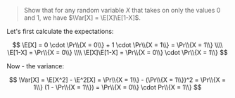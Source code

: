 > Show that for any random variable $X$ that takes on only the values $0$ and
> $1$, we have $\Var[X] = \E[X]\E[1-X]$.

Let's first calculate the expectations:

$$ \E[X] = 0 \cdot \Pr\\{X = 0\\} + 1 \cdot \Pr\\{X = 1\\} = \Pr\\{X = 1\\} \\\\
   \E[1-X] = \Pr\\{X = 0\\} \\\\
   \E[X]\E[1-X] = \Pr\\{X = 0\\} \cdot \Pr\\{X = 1\\} $$

Now - the variance:

$$ \Var[X] = \E[X^2] - \E^2[X] = \Pr\\{X = 1\\} - (\Pr\\{X = 1\\})^2
           = \Pr\\{X = 1\\} (1 - \Pr\\{X = 1\\})
           = \Pr\\{X = 0\\} \cdot Pr\\{X = 1\\} $$
